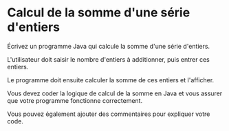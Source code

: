 # Calcul de la somme d'une série d'entiers

Écrivez un programme Java qui calcule la somme d'une série d'entiers. 

L'utilisateur doit saisir le nombre d'entiers à additionner, puis entrer ces entiers. 

Le programme doit ensuite calculer la somme de ces entiers et l'afficher. 

Vous devez coder la logique de calcul de la somme en Java et vous assurer que votre 
programme fonctionne correctement. 

Vous pouvez également ajouter des commentaires pour expliquer votre code.